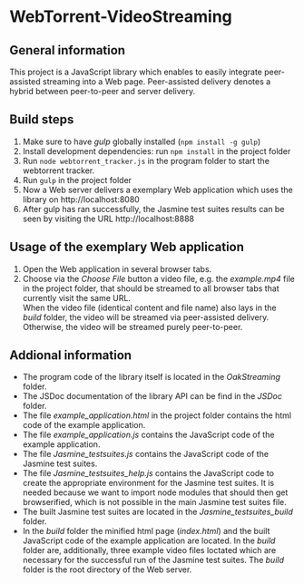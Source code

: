 # WebTorrent-VideoStreaming

## General information
This project is a JavaScript library which enables to easily integrate peer-assisted streaming into a Web page.
Peer-assisted delivery denotes a hybrid between peer-to-peer and server delivery.


## Build steps
1. Make sure to have *gulp* globally installed (```npm install -g gulp```)
2. Install development dependencies: run ```npm install``` in the project folder
3. Run ```node webtorrent_tracker.js``` in the program folder to start the webtorrent tracker.
4. Run ```gulp``` in the project folder
5. Now a Web server delivers a exemplary Web application which uses the library on http://localhost:8080
6. After gulp has ran successfully, the Jasmine test suites results can be seen by visiting the URL http://localhost:8888



## Usage of the exemplary Web application
1. Open the Web application in several browser tabs.
2. Choose via the *Choose File* button a video file, e.g. the *example.mp4* file in the project folder, that should be streamed to all browser tabs that currently visit the same URL.<br />
When the video file (identical content and file name) also lays in the *build* folder, the video will be streamed via peer-assisted delivery. Otherwise, the video will be streamed purely peer-to-peer.


## Addional information
- The program code of the library itself is located in the *OakStreaming* folder.
- The JSDoc documentation of the library API can be find in the *JSDoc* folder.
- The file *example_application.html* in the project folder contains the html code of the example application.
- The file *example_application.js* contains the JavaScript code of the example application.
- The file *Jasmine_testsuites.js* contains the JavaScript code of the Jasmine test suites.
- The file *Jasmine_testsuites_help.js* contains the JavaScript code to create the appropriate environment for the Jasmine test suites. It is needed because we want to import node modules that should then get browserified, which is not possible in the main Jasmine test suites file.
- The built Jasmine test suites are located in the *Jasmine_testsuites_build* folder.
- In the *build* folder the minified html page (*index.html*) and the built JavaScript code of the example application are located. In the *build* folder are, additionally, three example video files loctated which are necessary for the successful run of the Jasmine test suites. The *build* folder is the root directory of the Web server. 